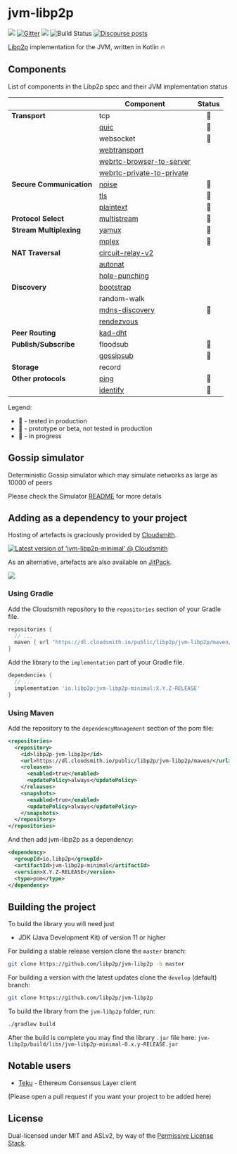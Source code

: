 # jvm-libp2p

[![](https://img.shields.io/badge/project-libp2p-yellow.svg?style=flat-square)](https://libp2p.io/)
[![Gitter](https://img.shields.io/gitter/room/libp2p/jvm-libp2p.svg)](https://gitter.im/jvm-libp2p/community)
[![](https://img.shields.io/badge/freenode-%23libp2p-yellow.svg?style=flat-square)](http://webchat.freenode.net/?channels=%23libp2p)
![Build Status](https://github.com/libp2p/jvm-libp2p/actions/workflows/build.yml/badge.svg?branch=master)
[![Discourse posts](https://img.shields.io/discourse/https/discuss.libp2p.io/posts.svg)](https://discuss.libp2p.io)

[Libp2p](https://libp2p.io/) implementation for the JVM, written in Kotlin 🔥

## Components

List of components in the Libp2p spec and their JVM implementation status 

|                          | Component                                                                                       |          Status          |
|--------------------------|-------------------------------------------------------------------------------------------------|:------------------------:|
| **Transport**            | tcp                                                                                             |    :green_apple:    |
|                          | [quic](https://github.com/libp2p/specs/tree/master/quic)                                        | :tomato: |
|                          | websocket                                                                                       |    :lemon:     |
|                          | [webtransport](https://github.com/libp2p/specs/tree/master/webtransport)                        |                       |
|                          | [webrtc-browser-to-server](https://github.com/libp2p/specs/blob/master/webrtc/webrtc-direct.md) |                       |
|                          | [webrtc-private-to-private](https://github.com/libp2p/specs/blob/master/webrtc/webrtc.md)       |                       |
| **Secure Communication** | [noise](https://github.com/libp2p/specs/blob/master/noise/)                                     |    :green_apple:    |
|                          | [tls](https://github.com/libp2p/specs/blob/master/tls/tls.md)                                   |    :lemon:     |
|                          | [plaintext](https://github.com/libp2p/specs/blob/master/plaintext/README.md)                    |    :lemon:     |
| **Protocol Select**      | [multistream](https://github.com/multiformats/multistream-select)                               |    :green_apple:     |
| **Stream Multiplexing**  | [yamux](https://github.com/libp2p/specs/blob/master/yamux/README.md)                            |    :lemon:     |
|                          | [mplex](https://github.com/libp2p/specs/blob/master/mplex/README.md)                            |    :green_apple:     |
| **NAT Traversal**        | [circuit-relay-v2](https://github.com/libp2p/specs/blob/master/relay/circuit-v2.md)             |       |
|                          | [autonat](https://github.com/libp2p/specs/tree/master/autonat)                                  |       |
|                          | [hole-punching](https://github.com/libp2p/specs/blob/master/connections/hole-punching.md)       |       |
| **Discovery**            | [bootstrap](https://github.com/libp2p/specs/blob/master/kad-dht/README.md#bootstrap-process)    |       |
|                          | random-walk                                                                                     |         |
|                          | [mdns-discovery](https://github.com/libp2p/specs/blob/master/discovery/mdns.md)                 |    :lemon:     |
|                          | [rendezvous](https://github.com/libp2p/specs/blob/master/rendezvous/README.md)                  |         |
| **Peer Routing**         | [kad-dht](https://github.com/libp2p/specs/blob/master/kad-dht/README.md)                        |         |
| **Publish/Subscribe**    | floodsub                                                                                        |    :lemon:     |
|                          | [gossipsub](https://github.com/libp2p/specs/tree/master/pubsub/gossipsub)                       |    :green_apple:     |
| **Storage**              | record                                                                                          |         |
| **Other protocols**      | [ping](https://github.com/libp2p/specs/blob/master/ping/ping.md)                                |    :green_apple:     |
|                          | [identify](https://github.com/libp2p/specs/blob/master/identify/README.md)                      |    :green_apple:     |

Legend:
- :green_apple: - tested in production
- :lemon: - prototype or beta, not tested in production
- :tomato: - in progress 

## Gossip simulator

Deterministic Gossip simulator which may simulate networks as large as 10000 of peers

Please check the Simulator [README](tools/simulator/README.md) for more details

## Adding as a dependency to your project

Hosting of artefacts is graciously provided by [Cloudsmith](https://cloudsmith.com).

[![Latest version of 'jvm-libp2p-minimal' @ Cloudsmith](https://api-prd.cloudsmith.io/v1/badges/version/libp2p/jvm-libp2p/maven/jvm-libp2p-minimal/latest/a=noarch;xg=io.libp2p/?render=true&show_latest=true)](https://cloudsmith.io/~libp2p/repos/jvm-libp2p/packages/detail/maven/jvm-libp2p-minimal/latest/a=noarch;xg=io.libp2p/)

As an alternative, artefacts are also available on [JitPack](https://jitpack.io/).

[![](https://jitpack.io/v/libp2p/jvm-libp2p.svg)](https://jitpack.io/#libp2p/jvm-libp2p)

### Using Gradle
Add the Cloudsmith repository to the `repositories` section of your Gradle file.
```groovy
repositories {
  // ...
  maven { url "https://dl.cloudsmith.io/public/libp2p/jvm-libp2p/maven/" }
}
```
Add the library to the `implementation` part of your Gradle file.
```groovy
dependencies {
  // ...
  implementation 'io.libp2p:jvm-libp2p-minimal:X.Y.Z-RELEASE'
}
```
### Using Maven
Add the repository to the `dependencyManagement` section of the pom file:
```xml
<repositories>
  <repository>
    <id>libp2p-jvm-libp2p</id>
    <url>https://dl.cloudsmith.io/public/libp2p/jvm-libp2p/maven/</url>
    <releases>
      <enabled>true</enabled>
      <updatePolicy>always</updatePolicy>
    </releases>
    <snapshots>
      <enabled>true</enabled>
      <updatePolicy>always</updatePolicy>
    </snapshots>
  </repository>
</repositories>
```

And then add jvm-libp2p as a dependency:
``` xml
<dependency>
  <groupId>io.libp2p</groupId>
  <artifactId>jvm-libp2p-minimal</artifactId>
  <version>X.Y.Z-RELEASE</version>
  <type>pom</type>
</dependency>
```

## Building the project 

To build the library you will need just 
- JDK (Java Development Kit) of version 11 or higher
 
For building a stable release version clone the `master` branch:  
```bash
git clone https://github.com/libp2p/jvm-libp2p -b master
```
For building a version with the latest updates clone the `develop` (default) branch:
```bash
git clone https://github.com/libp2p/jvm-libp2p
```

To build the library from the `jvm-libp2p` folder, run:
```bash
./gradlew build
```

After the build is complete you may find the library `.jar` file here: `jvm-libp2p/build/libs/jvm-libp2p-minimal-0.x.y-RELEASE.jar`

## Notable users

- [Teku](https://github.com/ConsenSys/teku) - Ethereum Consensus Layer client 

(Please open a pull request if you want your project to be added here)

## License

Dual-licensed under MIT and ASLv2, by way of the [Permissive License
Stack](https://protocol.ai/blog/announcing-the-permissive-license-stack/).
